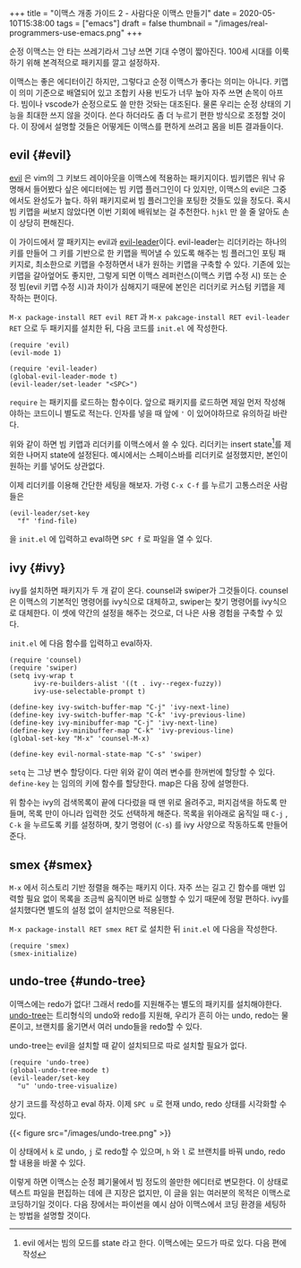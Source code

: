 +++
title = "이맥스 개종 가이드 2 - 사람다운 이맥스 만들기"
date = 2020-05-10T15:38:00
tags = ["emacs"]
draft = false
thumbnail = "/images/real-programmers-use-emacs.png"
+++

순정 이맥스는 안 타는 쓰레기라서 그냥 쓰면 기대 수명이 짧아진다. 100세 시대를 이룩하기 위해 본격적으로 패키지를 깔고 설정하자.

<!--more-->

이맥스는 좋은 에디터이긴 하지만, 그렇다고 순정 이맥스가 좋다는 의미는 아니다. 키맵이 의미 기준으로 배열되어 있고 조합키 사용 빈도가 너무 높아 자주 쓰면 손목이 아프다. 빔이나 vscode가 순정으로도 쓸 만한 것돠는 대조된다. 물론 우리는 순정 상태의 기능을 최대한 쓰지 않을 것이다. 쓴다 하더라도 좀 더 누르기 편한 방식으로 조정할 것이다. 이 장에서 설명할 것들은 어떻게든 이맥스를 편하게 쓰려고 몸을 비튼 결과들이다.


## evil {#evil}

[evil](<https://github.com/emacs-evil/evil>) 은 vim의 그 키보드 레이아웃을 이맥스에 적용하는 패키지이다. 빔키맵은 워낙 유명해서 들어봤다 싶은 에디터에는 빔 키맵 플러그인이 다 있지만, 이맥스의 evil은 그중에서도 완성도가 높다. 하위 패키지로써 빔 플러그인을 포팅한 것들도 있을 정도다. 혹시 빔 키맵을 써보지 않았다면 이번 기회에 배워보는 걸 추천한다. `hjkl` 만 쓸 줄 알아도 손이 상당히 편해진다.

이 가이드에서 깔 패키지는 evil과 [evil-leader](<https://github.com/cofi/evil-leader>)이다. evil-leader는 리더키라는 하나의 키를 만들어 그 키를 기반으로 한 키맵을 찍어낼 수 있도록 해주는 빔 플러그인 포팅 패키지로, 최소한으로 키맵을 수정하면서 내가 원하는 키맵을 구축할 수 있다. 기존에 있는 키맵을 갈아엎어도 좋지만, 그렇게 되면 이맥스 레퍼런스(이맥스 키맵 수정 시) 또는 순정 빔(evil 키맵 수정 시)과 차이가 심해지기 때문에 본인은 리더키로 커스텀 키맵을 제작하는 편이다.

`M-x package-install RET evil RET` 과 `M-x pakcage-install RET evil-leader RET` 으로 두 패키지를 설치한 뒤, 다음 코드를 `init.el` 에 작성한다.

```emacs-lisp
(require 'evil)
(evil-mode 1)

(require 'evil-leader)
(global-evil-leader-mode t)
(evil-leader/set-leader "<SPC>")
```

`require` 는 패키지를 로드하는 함수이다. 앞으로 패키지를 로드하면 제일 먼저 작성해야하는 코드이니 별도로 적는다. 인자를 넣을 때 앞에 `'` 이 있어야하므로 유의하길 바란다.

위와 같이 하면 빔 키맵과 리더키를 이맥스에서 쓸 수 있다. 리더키는 insert state[^fn:1]를 제외한 나머지 state에 설정된다. 예시에서는 스페이스바를 리더키로 설정했지만, 본인이 원하는 키를 넣어도 상관없다.

이제 리더키를 이용해 간단한 세팅을 해보자. 가령 `C-x C-f` 를 누르기 고통스러운 사람들은

```emacs-lisp
(evil-leader/set-key
  "f" 'find-file)
```

을 `init.el` 에 입력하고 eval하면 `SPC f` 로 파일을 열 수 있다.


## ivy {#ivy}

ivy를 설치하면 패키지가 두 개 같이 온다. counsel과 swiper가 그것들이다. counsel은 이맥스의 기본적인 명령어를 ivy식으로 대체하고, swiper는 찾기 명령어를 ivy식으로 대체한다. 이 셋에 약간의 설정을 해주는 것으로, 더 나은 사용 경험을 구축할 수 있다.

`init.el` 에 다음 함수를 입력하고 eval하자.

```emacs-lisp
(require 'counsel)
(require 'swiper)
(setq ivy-wrap t
      ivy-re-builders-alist '((t . ivy--regex-fuzzy))
      ivy-use-selectable-prompt t)

(define-key ivy-switch-buffer-map "C-j" 'ivy-next-line)
(define-key ivy-switch-buffer-map "C-k" 'ivy-previous-line)
(define-key ivy-minibuffer-map "C-j" 'ivy-next-line)
(define-key ivy-minibuffer-map "C-k" 'ivy-previous-line)
(global-set-key "M-x" 'counsel-M-x)

(define-key evil-normal-state-map "C-s" 'swiper)
```

`setq` 는 그냥 변수 할당이다. 다만 위와 같이 여러 변수를 한꺼번에 할당할 수 있다. `define-key` 는 임의의 키에 함수를 할당한다. map은 다음 장에 설명한다.

위 함수는 ivy의 검색목록이 끝에 다다렀을 때 맨 위로 올려주고, 퍼지검색을 하도록 만들며, 목록 만이 아니라 입력한 것도 선택하게 해준다. 목록을 위아래로 움직일 때 `C-j` , `C-k` 을 누르도록 키를 설정하며, 찾기 명령어 (`C-s`) 를 ivy 사양으로 작동하도록 만들어준다.


## smex {#smex}

`M-x` 에서 히스토리 기반 정렬을 해주는 패키지 이다. 자주 쓰는 길고 긴 함수를 매번 입력할 필요 없이 목록을 조금씩 움직이면 바로 실행할 수 있기 때문에 정말 편하다. ivy를 설치했다면 별도의 설정 없이 설치만으로 적용된다.

`M-x package-install RET smex RET` 로 설치한 뒤 `init.el` 에 다음을 작성한다.

```emacs-lisp
(require 'smex)
(smex-initialize)
```


## undo-tree {#undo-tree}

이맥스에는 redo가 없다! 그래서 redo를 지원해주는 별도의 패키지를 설치해야한다. [undo-tree](<https://elpa.gnu.org/packages/undo-tree.html>)는 트리형식의 undo와 redo를 지원해, 우리가 흔히 아는 undo, redo는 물론이고, 브랜치를 옮기면서 여러 undo들을 redo할 수 있다.

undo-tree는 evil을 설치할 때 같이 설치되므로 따로 설치할 필요가 없다.

```emacs-lisp
(require 'undo-tree)
(global-undo-tree-mode t)
(evil-leader/set-key
  "u" 'undo-tree-visualize)
```

상기 코드를 작성하고 eval 하자. 이제 `SPC u` 로 현재 undo, redo 상태를 시각화할 수 있다.

{{< figure src="/images/undo-tree.png" >}}

이 상태에서 `k` 로 undo, `j` 로 redo할 수 있으며, `h` 와 `l` 로 브랜치를 바꿔 undo, redo할 내용을 바꿀 수 있다.

이렇게 하면 이맥스는 순정 폐기물에서 빔 정도의 쓸만한 에디터로 변모한다. 이 상태로 텍스트 파일을 편집하는 데에 큰 지장은 없지만, 이 글을 읽는 여러분의 목적은 이맥스로 코딩하기일 것이다. 다음 장에서는 파이썬을 예시 삼아 이맥스에서 코딩 환경을 세팅하는 방법을 설명할 것이다.

[^fn:1]: evil 에서는 빔의 모드를 state 라고 한다. 이맥스에는 모드가 따로 있다. 다음 편에 작성
